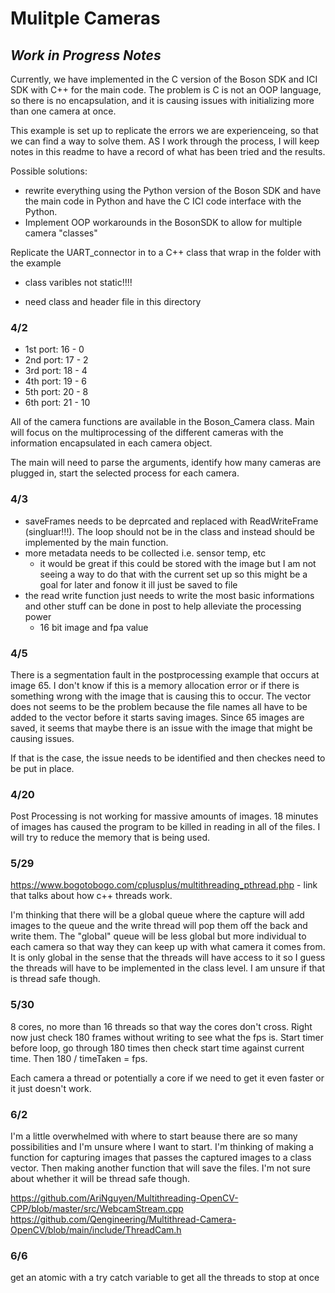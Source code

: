 # Mulitple Cameras
## *Work in Progress Notes*

Currently, we have implemented in the C version of the Boson SDK and ICI SDK with C++ for the main code. The problem is C is not an OOP language, so there is no encapsulation, and it is causing issues with initializing more than one camera at once.

This example is set up to replicate the errors we are experienceing, so that we can find a way to solve them. AS I work through the process, I will keep notes in this readme to have a record of what has been tried and the results.

Possible solutions:
- rewrite everything using the Python version of the Boson SDK and have the main code in Python and have the C ICI code interface with the Python.
- Implement OOP workarounds in the BosonSDK to allow for multiple camera "classes"


Replicate the UART_connector in to a C++ class that wrap in the folder with the example
- class varibles not static!!!!

- need class and header file in this directory

### 4/2
- 1st port: 16 - 0
- 2nd port: 17 - 2
- 3rd port: 18 - 4
- 4th port: 19 - 6
- 5th port: 20 - 8
- 6th port: 21 - 10

All of the camera functions are available in the Boson_Camera class. Main will focus on the multiprocessing of the different cameras with the information encapsulated in each camera object.

The main will need to parse the arguments, identify how many cameras are plugged in, start the selected process for each camera.

### 4/3
- saveFrames needs to be deprcated and replaced with ReadWriteFrame (singluar!!!). The loop should not be in the class and instead should be implemented by the main function.
- more metadata needs to be collected i.e. sensor temp, etc
    - it would be great if this could be stored with the image but I am not seeing a way to do that with the current set up so this might be a goal for later and fonow it ill just be saved to file
- the read write function just needs to write the most basic informations and other stuff can be done in post to help alleviate the processing power
    - 16 bit image and fpa value


### 4/5
There is a segmentation fault in the postprocessing example that occurs at image 65. I don't know if this is a memory allocation error or if there is something wrong with the image that is causing this to occur. The vector does not seems to be the problem because the file names all have to be added to the vector before it starts saving images. Since 65 images are saved, it seems that maybe there is an issue with the image that might be causing issues. 

If that is the case, the issue needs to be identified and then checkes need to be put in place.

### 4/20
Post Processing is not working for massive amounts of images. 18 minutes of images has caused the program to be killed in reading in all of the files. I will try to reduce the  memory that is being used.

### 5/29
https://www.bogotobogo.com/cplusplus/multithreading_pthread.php - link that talks about how c++ threads work.

I'm thinking that there will be a global queue where the capture will add images to the queue and the write thread will pop them off the back and write them. The "global" queue will be less global but more individual to each camera so that way they can keep up with what camera it comes from. It is only global in the sense that the threads will have access to it so I guess the threads will have to be implemented in the class level. I am unsure if that is thread safe though. 

### 5/30
8 cores, no more than 16 threads so that way the cores don't cross. Right now just check 180 frames without writing to see what the fps is. Start timer before loop, go through 180 times then check start time against current time. Then 180 / timeTaken = fps.

Each camera a thread or potentially a core if we need to get it even faster or it just doesn't work.

### 6/2 
I'm a little overwhelmed with where to start beause there are so many possibilities and I'm unsure where I want to start. I'm thinking of making a function for capturing images that passes the captured images to a class vector. Then making another function that will save the files. I'm not sure about whether it will be thread safe though. 

https://github.com/AriNguyen/Multithreading-OpenCV-CPP/blob/master/src/WebcamStream.cpp
https://github.com/Qengineering/Multithread-Camera-OpenCV/blob/main/include/ThreadCam.h 


 ### 6/6 
 get an atomic with a try catch variable to get all the threads to stop at once